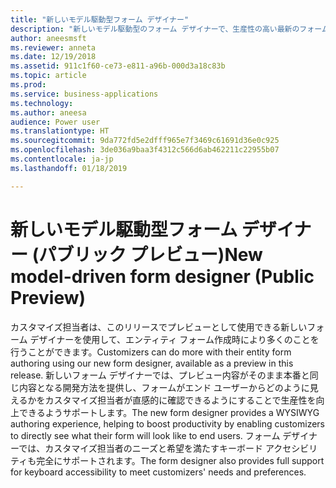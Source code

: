 ```yaml
---
title: "新しいモデル駆動型フォーム デザイナー"
description: "新しいモデル駆動型のフォーム デザイナーで、生産性の高い最新のフォーム オーサリングを体験します"
author: aneesmsft
ms.reviewer: anneta
ms.date: 12/19/2018
ms.assetid: 911c1f60-ce73-e811-a96b-000d3a18c83b
ms.topic: article
ms.prod: 
ms.service: business-applications
ms.technology: 
ms.author: aneesa
audience: Power user
ms.translationtype: HT
ms.sourcegitcommit: 9da772fd5e2dfff965e7f3469c61691d36e0c925
ms.openlocfilehash: 3de036a9baa3f4312c566d6ab462211c22955b07
ms.contentlocale: ja-jp
ms.lasthandoff: 01/18/2019

---
```

# <a name="new-model-driven-form-designer-public-preview"></a><span data-ttu-id="8537b-103">新しいモデル駆動型フォーム デザイナー (パブリック プレビュー)</span><span class="sxs-lookup"><span data-stu-id="8537b-103">New model-driven form designer (Public Preview)</span></span>




<span data-ttu-id="8537b-104">カスタマイズ担当者は、このリリースでプレビューとして使用できる新しいフォーム デザイナーを使用して、エンティティ フォーム作成時により多くのことを行うことができます。</span><span class="sxs-lookup"><span data-stu-id="8537b-104">Customizers can do more with their entity form authoring using our new form designer, available as a preview in this release.</span></span> <span data-ttu-id="8537b-105">新しいフォーム デザイナーでは、プレビュー内容がそのまま本番と同じ内容となる開発方法を提供し、フォームがエンド ユーザーからどのように見えるかをカスタマイズ担当者が直感的に確認できるようにすることで生産性を向上できるようサポートします。</span><span class="sxs-lookup"><span data-stu-id="8537b-105">The new form designer provides a WYSIWYG authoring experience, helping to boost productivity by enabling customizers to directly see what their form will look like to end users.</span></span> <span data-ttu-id="8537b-106">フォーム デザイナーでは、カスタマイズ担当者のニーズと希望を満たすキーボード アクセシビリティも完全にサポートされます。</span><span class="sxs-lookup"><span data-stu-id="8537b-106">The form designer also provides full support for keyboard accessibility to meet customizers' needs and preferences.</span></span>

